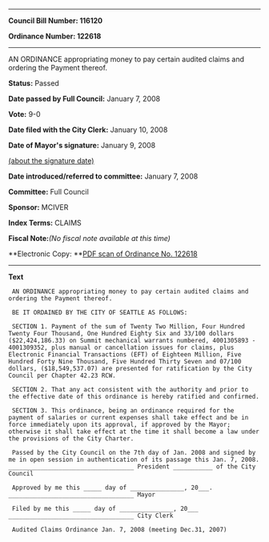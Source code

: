 

********

**Council Bill Number: 116120**
   
**Ordinance Number: 122618**
********

 AN ORDINANCE appropriating money to pay certain audited claims and ordering the Payment thereof.

**Status:** Passed
   
**Date passed by Full Council:** January 7, 2008
   
**Vote:** 9-0
   
**Date filed with the City Clerk:** January 10, 2008
   
**Date of Mayor's signature:** January 9, 2008
   
[(about the signature date)](/~public/approvaldate.htm)
   
   
   
**Date introduced/referred to committee:** January 7, 2008
   
**Committee:** Full Council
   
**Sponsor:** MCIVER
   
   
**Index Terms:** CLAIMS

**Fiscal Note:**_(No fiscal note available at this time)_

**Electronic Copy: **[PDF scan of Ordinance No. 122618](/~archives/Ordinances/Ord_122618.pdf)

********

**Text**
   
```
 AN ORDINANCE appropriating money to pay certain audited claims and ordering the Payment thereof.

 BE IT ORDAINED BY THE CITY OF SEATTLE AS FOLLOWS:

 SECTION 1. Payment of the sum of Twenty Two Million, Four Hundred Twenty Four Thousand, One Hundred Eighty Six and 33/100 dollars ($22,424,186.33) on Summit mechanical warrants numbered, 4001305893 - 4001309352, plus manual or cancellation issues for claims, plus Electronic Financial Transactions (EFT) of Eighteen Million, Five Hundred Forty Nine Thousand, Five Hundred Thirty Seven and 07/100 dollars, ($18,549,537.07) are presented for ratification by the City Council per Chapter 42.23 RCW.

 SECTION 2. That any act consistent with the authority and prior to the effective date of this ordinance is hereby ratified and confirmed.

 SECTION 3. This ordinance, being an ordinance required for the payment of salaries or current expenses shall take effect and be in force immediately upon its approval, if approved by the Mayor; otherwise it shall take effect at the time it shall become a law under the provisions of the City Charter.

 Passed by the City Council on the 7th day of Jan. 2008 and signed by me in open session in authentication of its passage this Jan. 7, 2008. ___________________________________ President ___________ of the City Council

 Approved by me this _____ day of _______________, 20___. ___________________________________ Mayor

 Filed by me this _____ day of _______________, 20___ ___________________________________ City Clerk

 Audited Claims Ordinance Jan. 7, 2008 (meeting Dec.31, 2007)

```
